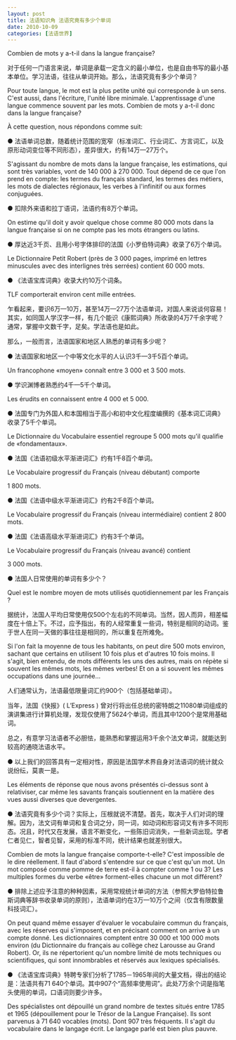```yaml
---
layout: post
title: 法语知识角 法语究竟有多少个单词
date: 2010-10-09
categories: [法语世界]  
---
```


Combien de mots y a-t-il dans la langue française?

对于任何一门语言来说，单词是承载一定含义的最小单位，也是自由书写的最小基本单位。学习法语，往往从单词开始。那么，法语究竟有多少个单词？

Pour toute langue, le mot est la plus petite unité qui corresponde à un sens. C'est aussi, dans l'écriture, l'unité libre minimale. L'apprentissage d'une langue commence souvent par les mots. Combien de mots y a-t-il donc dans la langue française?



À cette question, nous répondons comme suit:

● 法语单词总数，随着统计范围的宽窄（标准词汇、行业词汇、方言词汇，以及原形动词变位等不同形态），差异很大，约有14万—27万个。

S'agissant du nombre de mots dans la langue française, les estimations, qui sont très variables, vont de 140 000 à 270 000. Tout dépend de ce que l'on prend en compte: les termes du français standard, les termes des métiers, les mots de dialectes régionaux, les verbes à l'infinitif ou aux formes conjuguées.

● 扣除外来语和拉丁语词，法语约有8万个单词。

On estime qu'il doit y avoir quelque chose comme 80 000 mots dans la langue française si on ne compte pas les mots étrangers ou latins.

● 厚达近3千页、且用小号字体排印的法国《小罗伯特词典》收录了6万个单词。

Le Dictionnaire Petit Robert (près de 3 000 pages, imprimé en lettres minuscules avec des interlignes très serrées) contient 60 000 mots.

● 《法语宝库词典》收录大约10万个词条。

TLF comporterait environ cent mille entrées.

乍看起来，要识6万—10万，甚至14万—27万个法语单词，对国人来说谈何容易！其实，如同国人学汉字一样，有几个能识《康熙词典》所收录的4万7千余字呢？通常，掌握中文数千字，足矣。学法语也是如此。

那么，一般而言，法语国家和地区人熟悉的单词有多少呢？

● 法语国家和地区一个中等文化水平的人认识3千—3千5百个单词。

Un francophone «moyen» connaît entre 3 000 et 3 500 mots.

● 学识渊博者熟悉约4千—5千个单词。

Les érudits en connaissent entre 4 000 et 5 000.

● 法国专门为外国人和本国相当于高小和初中文化程度编撰的《基本词汇词典》收录了5千个单词。

Le Dictionnaire du Vocabulaire essentiel regroupe 5 000 mots qu'il qualifie de «fondamentaux».

● 法国《法语初级水平渐进词汇》约有1千8百个单词。

Le Vocabulaire progressif du Français (niveau débutant) comporte

1 800 mots.

● 法国《法语中级水平渐进词汇》约有2千8百个单词。

Le Vocabulaire progressif du Français (niveau intermédiaire) contient 2 800 mots.

● 法国《法语高级水平渐进词汇》约有3千个单词。

Le Vocabulaire progressif du Français (niveau avancé) contient

3 000 mots.

● 法国人日常使用的单词有多少个？

Quel est le nombre moyen de mots utilisés quotidiennement par les Français ?

据统计，法国人平均日常使用仅500个左右的不同单词。当然，因人而异，相差幅度在十倍上下。不过，应予指出，有的人经常重复一些词，特别是相同的动词。鉴于世人在同一天做的事往往是相同的，所以重复在所难免。

Si l'on fait la moyenne de tous les habitants, on peut dire 500 mots environ, sachant que certains en utilisent 10 fois plus et d'autres 10 fois moins. Il s'agit, bien entendu, de mots différents les uns des autres, mais on répète si souvent les mêmes mots, les mêmes verbes! Et on a si souvent les mêmes occupations dans une journée...



人们通常认为，法语最低限量词汇约900个（包括基础单词）。

当年，法国《快报》( L’Express ) 曾对行将出任总统的密特朗之11080单词组成的演讲集进行计算机处理，发现仅使用了5624个单词，而且其中1200个是常用基础词。

总之，有意学习法语者不必胆怯，能熟悉和掌握运用3千余个法文单词，就能达到较高的通晓法语水平。

● 以上我们的回答具有一定相对性，原因是法国学术界自身对法语词的统计就众说纷纭，莫衷一是。

Les éléments de réponse que nous avons présentés ci-dessus sont à relativiser, car même les savants français soutiennent en la matière des vues aussi diverses que devergentes.

● 法语究竟有多少个词？实际上，压根就说不清楚。首先，取决于人们对词的理解。因为，法文词有单词和复合词之分，同一词，如动词和形容词又有许多不同形态。况且，时代又在发展，语言不断变化，一些陈旧词消失，一些新词出现。学者仁者见仁，智者见智，采用的标准不同，统计结果也就差别很大。

Combien de mots la langue française comporte-t-elle? C'est impossible de le dire réellement. Il faut d'abord s'entendre sur ce que c'est qu'un mot. Un mot composé comme pomme de terre est-il à compter comme 1 ou 3? Les multiples formes du verbe «être» forment-elles chacune un mot différent?

● 排除上述应予注意的种种因素，采用常规统计单词的方法（参照大罗伯特拉鲁斯词典等辞书收录单词的原则），法语单词约在3万—10万个之间（仅含有限数量科技词汇）。

On peut quand même essayer d'évaluer le vocabulaire commun du français, avec les réserves qui s'imposent, et en précisant comment on arrive à un compte donné. Les dictionnaires comptent entre 30 000 et 100 000 mots environ (du Dictionnaire du français au collège chez Larousse au Grand Robert). Or, ils ne répertorient qu'un nombre limité de mots techniques ou scientifiques, qui sont innombrables et réservés aux lexiques spécialisés.

● 《法语宝库词典》特聘专家们分析了1785－1965年间的大量文档，得出的结论是：法语共有71 640个单词。其中907个“高频率使用词”。此处7万余个词是指笔头使用的单词，口语词则要少许多。

Des spécialistes ont dépouillé un grand nombre de textes situés entre 1785 et 1965 (dépouillement pour le Trésor de la Langue Française). Ils sont parvenus à 71 640 vocables (mots). Dont 907 très fréquents. Il s'agit du vocabulaire dans le langage écrit. Le langage parlé est bien plus pauvre.


